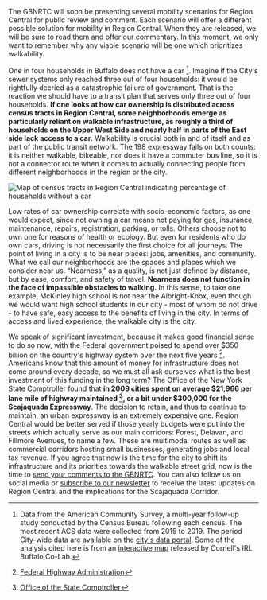 The GBNRTC will soon be presenting several mobility scenarios for Region Central for public review and comment. Each scenario will offer a different possible solution for mobility in Region Central. When they are released, we will be sure to read them and offer our commentary. In this moment, we only want to remember why any viable scenario will be one which prioritizes walkability.

One in four households in Buffalo does not have a car [^fn1]. Imagine if the City's sewer systems only reached three out of four households: it would be rightfully decried as a catastrophic failure of government. That is the reaction we should have to a transit plan that serves only three out of four households. **If one looks at how car ownership is distributed across census tracts in Region Central, some neighborhoods emerge as particularly reliant on walkable infrastructure, as roughly a third of households on the Upper West Side and nearly half in parts of the East side lack access to a car.** Walkability is crucial both in and of itself and as part of the public transit network. The 198 expressway fails on both counts: it is neither walkable, bikeable, nor does it have a commuter bus line, so it is not a connector route when it comes to actually connecting people from different neighborhoods in the region or the city.

![Map of census tracts in Region Central indicating percentage of households without a car](https://res.cloudinary.com/ihiutch/image/upload/v1668614665/No_Cars_labelled_507385ddf9.png)

Low rates of car ownership correlate with socio-economic factors, as one would expect, since not owning a car means not paying for gas, insurance, maintenance, repairs, registration, parking, or tolls.  Others choose not to own one for reasons of health or ecology.  But even for residents who do own cars, driving is not necessarily the first choice for all journeys.  The point of living in a city is to be near places: jobs, amenities, and community.  What we call our neighborhoods are the spaces and places which we consider near us.  “Nearness,” as a quality, is not just defined by distance, but by ease, comfort, and safety of travel.  **Nearness does not function in the face of impassible obstacles to walking.**  In this sense, to take one example, McKinley high school is not near the Albright-Knox, even though we would want high school students in our city - most of whom do not drive - to have safe, easy access to the benefits of living in the city.  In terms of access and lived experience, the walkable city is the city.

We speak of significant investment, because it makes good financial sense to do so now, with the Federal government poised to spend over $350 billion on the country's highway system over the next five years [^fn2]. Americans know that this amount of money for infrastructure does not come around every decade, so we must all ask ourselves what is the best investment of this funding in the long term? The Office of the New York State Comptroller found that **in 2009 cities spent on average $21,966 per lane mile of highway maintained [^fn3], or a bit under $300,000 for the Scajaquada Expressway**.  The decision to retain, and thus to continue to maintain, an urban expressway is an extremely expensive one.  Region Central would be better served if those yearly budgets were put into the streets which actually serve as our main corridors: Forest, Delavan, and Fillmore Avenues, to name a few.  These are multimodal routes as well as commercial corridors hosting small businesses, generating jobs and local tax revenue.  If you agree that now is the time for the city to shift its infrastructure and its priorities towards the walkable street grid, now is the time to [send your comments to the GBNRTC](https://www.gbnrtc.org/regioncentral-comment).  You can also follow us on social media or [subscribe to our newsletter](https://sccoalition.us18.list-manage.com/subscribe?u=51f05a4ccef31c3fd7476eb6f&id=b0bef5e224) to receive the latest updates on Region Central and the implications for the Scajaquada Corridor.

[^fn1]: Data from the American Community Survey, a multi-year follow-up study conducted by the Census Bureau following each census.  The most recent ACS data were collected from 2015 to 2019.  The period City-wide data are available on the [city's data portal](https://data.buffalony.gov/Economic-Neighborhood-Development/ACS-2017-Data-Profile-5-Year-Estimates-Erie-County/nc2w-3vy2).  Some of the analysis cited here is from an [interactive map](https://blogs.cornell.edu/highroadpolicy/buffalo-council-district-information-system/) released by Cornell's IRL Buffalo Co-Lab.

[^fn2]: [Federal Highway Administration](https://www.fhwa.dot.gov/bipartisan-infrastructure-law/][https://www.fhwa.dot.gov/bipartisan-infrastructure-law/)

[^fn3]: [Office of the State Comptroller](https://www.osc.state.ny.us/files/local-government/publications/pdf/highwayspending.pdf)
